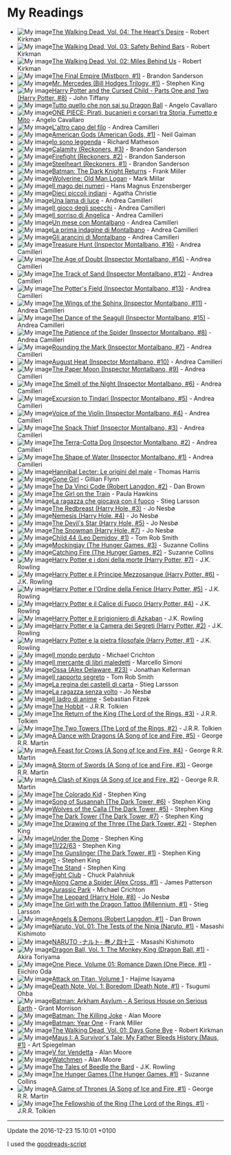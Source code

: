 # My Readings
- ![My image](http://images.gr-assets.com/books/1460242153m/138397.jpg)[The Walking Dead, Vol. 04: The Heart's Desire](http://www.goodreads.com/book/show/138397.The_Walking_Dead_Vol_04) - Robert Kirkman
- ![My image](http://images.gr-assets.com/books/1345769167m/30069.jpg)[The Walking Dead, Vol. 03: Safety Behind Bars](http://www.goodreads.com/book/show/30069.The_Walking_Dead_Vol_03) - Robert Kirkman
- ![My image](http://images.gr-assets.com/books/1298563748m/138396.jpg)[The Walking Dead, Vol. 02: Miles Behind Us](http://www.goodreads.com/book/show/138396.The_Walking_Dead_Vol_02) - Robert Kirkman
- ![My image](http://images.gr-assets.com/books/1480717416m/68428.jpg)[The Final Empire (Mistborn, #1)](http://www.goodreads.com/book/show/68428.The_Final_Empire) - Brandon Sanderson
- ![My image](http://images.gr-assets.com/books/1468705326m/18775247.jpg)[Mr. Mercedes (Bill Hodges Trilogy, #1)](http://www.goodreads.com/book/show/18775247-mr-mercedes) - Stephen King
- ![My image](http://images.gr-assets.com/books/1470082995m/29056083.jpg)[Harry Potter and the Cursed Child - Parts One and Two (Harry Potter, #8)](http://www.goodreads.com/book/show/29056083-harry-potter-and-the-cursed-child---parts-one-and-two) - John Tiffany
- ![My image](http://s.gr-assets.com/assets/nophoto/book/111x148-bcc042a9c91a29c1d680899eff700a03.png)[Tutto quello che non sai su Dragon Ball](http://www.goodreads.com/book/show/25965998-tutto-quello-che-non-sai-su-dragon-ball) - Angelo Cavallaro
- ![My image](http://s.gr-assets.com/assets/nophoto/book/111x148-bcc042a9c91a29c1d680899eff700a03.png)[ONE PIECE: Pirati, bucanieri e corsari tra Storia, Fumetto e Mito](http://www.goodreads.com/book/show/20636656-one-piece) - Angelo Cavallaro
- ![My image](http://s.gr-assets.com/assets/nophoto/book/111x148-bcc042a9c91a29c1d680899eff700a03.png)[L'altro capo del filo](http://www.goodreads.com/book/show/30231883-l-altro-capo-del-filo) - Andrea Camilleri
- ![My image](http://images.gr-assets.com/books/1258417001m/4407.jpg)[American Gods (American Gods, #1)](http://www.goodreads.com/book/show/4407.American_Gods) - Neil Gaiman
- ![My image](http://images.gr-assets.com/books/1445011909m/9756205.jpg)[Io sono leggenda](http://www.goodreads.com/book/show/9756205-io-sono-leggenda) - Richard Matheson
- ![My image](http://images.gr-assets.com/books/1437098338m/15704486.jpg)[Calamity (Reckoners, #3)](http://www.goodreads.com/book/show/15704486-calamity) - Brandon Sanderson
- ![My image](http://images.gr-assets.com/books/1413220816m/15704459.jpg)[Firefight (Reckoners, #2)](http://www.goodreads.com/book/show/15704459-firefight) - Brandon Sanderson
- ![My image](http://images.gr-assets.com/books/1357576738m/17182126.jpg)[Steelheart (Reckoners, #1)](http://www.goodreads.com/book/show/17182126-steelheart) - Brandon Sanderson
- ![My image](http://images.gr-assets.com/books/1327892039m/59960.jpg)[Batman: The Dark Knight Returns](http://www.goodreads.com/book/show/59960.Batman) - Frank Miller
- ![My image](http://s.gr-assets.com/assets/nophoto/book/111x148-bcc042a9c91a29c1d680899eff700a03.png)[Wolverine: Old Man Logan](http://www.goodreads.com/book/show/6238080-wolverine) - Mark Millar
- ![My image](http://images.gr-assets.com/books/1391982900m/7227767.jpg)[Il mago dei numeri](http://www.goodreads.com/book/show/7227767-il-mago-dei-numeri) - Hans Magnus Enzensberger
- ![My image](http://images.gr-assets.com/books/1425222404m/25047577.jpg)[Dieci piccoli indiani](http://www.goodreads.com/book/show/25047577-dieci-piccoli-indiani) - Agatha Christie
- ![My image](http://images.gr-assets.com/books/1338590267m/14749757.jpg)[Una lama di luce](http://www.goodreads.com/book/show/14749757-una-lama-di-luce) - Andrea Camilleri
- ![My image](http://images.gr-assets.com/books/1328477585m/11730798.jpg)[Il gioco degli specchi](http://www.goodreads.com/book/show/11730798-il-gioco-degli-specchi) - Andrea Camilleri
- ![My image](http://images.gr-assets.com/books/1328476628m/9678861.jpg)[Il sorriso di Angelica](http://www.goodreads.com/book/show/9678861-il-sorriso-di-angelica) - Andrea Camilleri
- ![My image](http://images.gr-assets.com/books/1343076294m/2883135.jpg)[Un mese con Montalbano](http://www.goodreads.com/book/show/2883135-un-mese-con-montalbano) - Andrea Camilleri
- ![My image](http://images.gr-assets.com/books/1332304764m/2789409.jpg)[La prima indagine di Montalbano](http://www.goodreads.com/book/show/2789409-la-prima-indagine-di-montalbano) - Andrea Camilleri
- ![My image](http://images.gr-assets.com/books/1291041787m/69344.jpg)[Gli arancini di Montalbano](http://www.goodreads.com/book/show/69344.Gli_arancini_di_Montalbano) - Andrea Camilleri
- ![My image](http://s.gr-assets.com/assets/nophoto/book/111x148-bcc042a9c91a29c1d680899eff700a03.png)[Treasure Hunt (Inspector Montalbano, #16)](http://www.goodreads.com/book/show/17707503-treasure-hunt) - Andrea Camilleri
- ![My image](http://images.gr-assets.com/books/1339554625m/13065250.jpg)[The Age of Doubt (Inspector Montalbano, #14)](http://www.goodreads.com/book/show/13065250-the-age-of-doubt) - Andrea Camilleri
- ![My image](http://s.gr-assets.com/assets/nophoto/book/111x148-bcc042a9c91a29c1d680899eff700a03.png)[The Track of Sand (Inspector Montalbano, #12)](http://www.goodreads.com/book/show/7871833-the-track-of-sand) - Andrea Camilleri
- ![My image](http://s.gr-assets.com/assets/nophoto/book/111x148-bcc042a9c91a29c1d680899eff700a03.png)[The Potter's Field (Inspector Montalbano, #13)](http://www.goodreads.com/book/show/11065263-the-potter-s-field) - Andrea Camilleri
- ![My image](http://s.gr-assets.com/assets/nophoto/book/111x148-bcc042a9c91a29c1d680899eff700a03.png)[The Wings of the Sphinx (Inspector Montalbano, #11)](http://www.goodreads.com/book/show/6993705-the-wings-of-the-sphinx) - Andrea Camilleri
- ![My image](http://images.gr-assets.com/books/1344712180m/15808360.jpg)[The Dance of the Seagull (Inspector Montalbano, #15)](http://www.goodreads.com/book/show/15808360-the-dance-of-the-seagull) - Andrea Camilleri
- ![My image](http://s.gr-assets.com/assets/nophoto/book/111x148-bcc042a9c91a29c1d680899eff700a03.png)[The Patience of the Spider (Inspector Montalbano, #8)](http://www.goodreads.com/book/show/163165.The_Patience_of_the_Spider) - Andrea Camilleri
- ![My image](http://s.gr-assets.com/assets/nophoto/book/111x148-bcc042a9c91a29c1d680899eff700a03.png)[Rounding the Mark (Inspector Montalbano, #7)](http://www.goodreads.com/book/show/30966.Rounding_the_Mark) - Andrea Camilleri
- ![My image](http://s.gr-assets.com/assets/nophoto/book/111x148-bcc042a9c91a29c1d680899eff700a03.png)[August Heat (Inspector Montalbano, #10)](http://www.goodreads.com/book/show/3076614-august-heat) - Andrea Camilleri
- ![My image](http://s.gr-assets.com/assets/nophoto/book/111x148-bcc042a9c91a29c1d680899eff700a03.png)[The Paper Moon (Inspector Montalbano, #9)](http://www.goodreads.com/book/show/1757251.The_Paper_Moon) - Andrea Camilleri
- ![My image](http://s.gr-assets.com/assets/nophoto/book/111x148-bcc042a9c91a29c1d680899eff700a03.png)[The Smell of the Night (Inspector Montalbano, #6)](http://www.goodreads.com/book/show/163175.The_Smell_of_the_Night) - Andrea Camilleri
- ![My image](http://s.gr-assets.com/assets/nophoto/book/111x148-bcc042a9c91a29c1d680899eff700a03.png)[Excursion to Tindari (Inspector Montalbano, #5)](http://www.goodreads.com/book/show/30968.Excursion_to_Tindari) - Andrea Camilleri
- ![My image](http://s.gr-assets.com/assets/nophoto/book/111x148-bcc042a9c91a29c1d680899eff700a03.png)[Voice of the Violin (Inspector Montalbano, #4)](http://www.goodreads.com/book/show/30969.Voice_of_the_Violin) - Andrea Camilleri
- ![My image](http://s.gr-assets.com/assets/nophoto/book/111x148-bcc042a9c91a29c1d680899eff700a03.png)[The Snack Thief (Inspector Montalbano, #3)](http://www.goodreads.com/book/show/69366.The_Snack_Thief) - Andrea Camilleri
- ![My image](http://s.gr-assets.com/assets/nophoto/book/111x148-bcc042a9c91a29c1d680899eff700a03.png)[The Terra-Cotta Dog (Inspector Montalbano, #2)](http://www.goodreads.com/book/show/69343.The_Terra_Cotta_Dog) - Andrea Camilleri
- ![My image](http://s.gr-assets.com/assets/nophoto/book/111x148-bcc042a9c91a29c1d680899eff700a03.png)[The Shape of Water (Inspector Montalbano, #1)](http://www.goodreads.com/book/show/163166.The_Shape_of_Water) - Andrea Camilleri
- ![My image](http://s.gr-assets.com/assets/nophoto/book/111x148-bcc042a9c91a29c1d680899eff700a03.png)[Hannibal Lecter: Le origini del male](http://www.goodreads.com/book/show/10396497-hannibal-lecter) - Thomas Harris
- ![My image](http://images.gr-assets.com/books/1397056917m/19288043.jpg)[Gone Girl](http://www.goodreads.com/book/show/19288043-gone-girl) - Gillian Flynn
- ![My image](http://images.gr-assets.com/books/1303252999m/968.jpg)[The Da Vinci Code (Robert Langdon, #2)](http://www.goodreads.com/book/show/968.The_Da_Vinci_Code) - Dan Brown
- ![My image](http://images.gr-assets.com/books/1469460259m/22557272.jpg)[The Girl on the Train](http://www.goodreads.com/book/show/22557272-the-girl-on-the-train) - Paula Hawkins
- ![My image](http://images.gr-assets.com/books/1376841063m/6563501.jpg)[La ragazza che giocava con il fuoco](http://www.goodreads.com/book/show/6563501-la-ragazza-che-giocava-con-il-fuoco) - Stieg Larsson
- ![My image](http://images.gr-assets.com/books/1320540474m/465226.jpg)[The Redbreast (Harry Hole, #3)](http://www.goodreads.com/book/show/465226.The_Redbreast) - Jo Nesbø
- ![My image](http://images.gr-assets.com/books/1327312660m/3522419.jpg)[Nemesis (Harry Hole, #4)](http://www.goodreads.com/book/show/3522419-nemesis) - Jo Nesbø
- ![My image](http://images.gr-assets.com/books/1328611163m/498389.jpg)[The Devil's Star (Harry Hole, #5)](http://www.goodreads.com/book/show/498389.The_Devil_s_Star) - Jo Nesbø
- ![My image](http://images.gr-assets.com/books/1355881478m/9572203.jpg)[The Snowman (Harry Hole, #7)](http://www.goodreads.com/book/show/9572203-the-snowman) - Jo Nesbø
- ![My image](http://images.gr-assets.com/books/1326549060m/2161733.jpg)[Child 44 (Leo Demidov, #1)](http://www.goodreads.com/book/show/2161733.Child_44) - Tom Rob Smith
- ![My image](http://images.gr-assets.com/books/1358275419m/7260188.jpg)[Mockingjay (The Hunger Games, #3)](http://www.goodreads.com/book/show/7260188-mockingjay) - Suzanne Collins
- ![My image](http://images.gr-assets.com/books/1358273780m/6148028.jpg)[Catching Fire (The Hunger Games, #2)](http://www.goodreads.com/book/show/6148028-catching-fire) - Suzanne Collins
- ![My image](http://images.gr-assets.com/books/1390908960m/3304459.jpg)[Harry Potter e i doni della morte (Harry Potter, #7)](http://www.goodreads.com/book/show/3304459-harry-potter-e-i-doni-della-morte) - J.K. Rowling
- ![My image](http://images.gr-assets.com/books/1328395908m/3399930.jpg)[Harry Potter e il Principe Mezzosangue (Harry Potter, #6)](http://www.goodreads.com/book/show/3399930-harry-potter-e-il-principe-mezzosangue) - J.K. Rowling
- ![My image](http://images.gr-assets.com/books/1328395319m/3399931.jpg)[Harry Potter e l'Ordine della Fenice (Harry Potter, #5)](http://www.goodreads.com/book/show/3399931-harry-potter-e-l-ordine-della-fenice) - J.K. Rowling
- ![My image](http://images.gr-assets.com/books/1328393319m/43508.jpg)[Harry Potter e il Calice di Fuoco (Harry Potter, #4)](http://www.goodreads.com/book/show/43508.Harry_Potter_e_il_Calice_di_Fuoco) - J.K. Rowling
- ![My image](http://images.gr-assets.com/books/1280688440m/3310255.jpg)[Harry Potter e il prigioniero di Azkaban](http://www.goodreads.com/book/show/3310255-harry-potter-e-il-prigioniero-di-azkaban) - J.K. Rowling
- ![My image](http://images.gr-assets.com/books/1328393659m/1410666.jpg)[Harry Potter e la Camera dei Segreti (Harry Potter, #2)](http://www.goodreads.com/book/show/1410666.Harry_Potter_e_la_Camera_dei_Segreti) - J.K. Rowling
- ![My image](http://images.gr-assets.com/books/1440166270m/1482132.jpg)[Harry Potter e la pietra filosofale (Harry Potter, #1)](http://www.goodreads.com/book/show/1482132.Harry_Potter_e_la_pietra_filosofale) - J.K. Rowling
- ![My image](http://images.gr-assets.com/books/1349820180m/16077681.jpg)[Il mondo perduto](http://www.goodreads.com/book/show/16077681-il-mondo-perduto) - Michael Crichton
- ![My image](http://images.gr-assets.com/books/1327354497m/12704136.jpg)[Il mercante di libri maledetti](http://www.goodreads.com/book/show/12704136-il-mercante-di-libri-maledetti) - Marcello Simoni
- ![My image](http://images.gr-assets.com/books/1420552019m/24322521.jpg)[Ossa (Alex Delaware, #23)](http://www.goodreads.com/book/show/24322521-ossa) - Jonathan Kellerman
- ![My image](http://images.gr-assets.com/books/1414184085m/23444306.jpg)[Il rapporto segreto](http://www.goodreads.com/book/show/23444306-il-rapporto-segreto) - Tom Rob Smith
- ![My image](http://images.gr-assets.com/books/1344775735m/6073601.jpg)[La regina dei castelli di carta](http://www.goodreads.com/book/show/6073601-la-regina-dei-castelli-di-carta) - Stieg Larsson
- ![My image](http://images.gr-assets.com/books/1356387000m/8314175.jpg)[La ragazza senza volto](http://www.goodreads.com/book/show/8314175-la-ragazza-senza-volto) - Jo Nesbø
- ![My image](http://images.gr-assets.com/books/1294233599m/9696010.jpg)[Il ladro di anime](http://www.goodreads.com/book/show/9696010-il-ladro-di-anime) - Sebastian Fitzek
- ![My image](http://images.gr-assets.com/books/1372847500m/5907.jpg)[The Hobbit](http://www.goodreads.com/book/show/5907.The_Hobbit) - J.R.R. Tolkien
- ![My image](http://images.gr-assets.com/books/1389977161m/18512.jpg)[The Return of the King (The Lord of the Rings, #3)](http://www.goodreads.com/book/show/18512.The_Return_of_the_King) - J.R.R. Tolkien
- ![My image](http://images.gr-assets.com/books/1298415523m/15241.jpg)[The Two Towers (The Lord of the Rings, #2)](http://www.goodreads.com/book/show/15241.The_Two_Towers) - J.R.R. Tolkien
- ![My image](http://images.gr-assets.com/books/1327885335m/10664113.jpg)[A Dance with Dragons (A Song of Ice and Fire, #5)](http://www.goodreads.com/book/show/10664113-a-dance-with-dragons) - George R.R. Martin
- ![My image](http://images.gr-assets.com/books/1429538615m/13497.jpg)[A Feast for Crows (A Song of Ice and Fire, #4)](http://www.goodreads.com/book/show/13497.A_Feast_for_Crows) - George R.R. Martin
- ![My image](http://images.gr-assets.com/books/1471637043m/62291.jpg)[A Storm of Swords (A Song of Ice and Fire, #3)](http://www.goodreads.com/book/show/62291.A_Storm_of_Swords) - George R.R. Martin
- ![My image](http://images.gr-assets.com/books/1358254974m/10572.jpg)[A Clash of Kings  (A Song of Ice and Fire, #2)](http://www.goodreads.com/book/show/10572.A_Clash_of_Kings) - George R.R. Martin
- ![My image](http://images.gr-assets.com/books/1422099676m/10574.jpg)[The Colorado Kid](http://www.goodreads.com/book/show/10574.The_Colorado_Kid) - Stephen King
- ![My image](http://images.gr-assets.com/books/1372296326m/5093.jpg)[Song of Susannah (The Dark Tower, #6)](http://www.goodreads.com/book/show/5093.Song_of_Susannah) - Stephen King
- ![My image](http://images.gr-assets.com/books/1419360231m/4978.jpg)[Wolves of the Calla (The Dark Tower, #5)](http://www.goodreads.com/book/show/4978.Wolves_of_the_Calla) - Stephen King
- ![My image](http://images.gr-assets.com/books/1372296329m/5091.jpg)[The Dark Tower (The Dark Tower, #7)](http://www.goodreads.com/book/show/5091.The_Dark_Tower) - Stephen King
- ![My image](http://images.gr-assets.com/books/1370918050m/5094.jpg)[The Drawing of the Three (The Dark Tower, #2)](http://www.goodreads.com/book/show/5094.The_Drawing_of_the_Three) - Stephen King
- ![My image](http://images.gr-assets.com/books/1268982908m/6320534.jpg)[Under the Dome](http://www.goodreads.com/book/show/6320534-under-the-dome) - Stephen King
- ![My image](http://images.gr-assets.com/books/1327876792m/10644930.jpg)[11/22/63](http://www.goodreads.com/book/show/10644930-11-22-63) - Stephen King
- ![My image](http://images.gr-assets.com/books/1375776480m/43615.jpg)[The Gunslinger (The Dark Tower, #1)](http://www.goodreads.com/book/show/43615.The_Gunslinger) - Stephen King
- ![My image](http://images.gr-assets.com/books/1334416842m/830502.jpg)[It](http://www.goodreads.com/book/show/830502.It) - Stephen King
- ![My image](http://images.gr-assets.com/books/1213131305m/149267.jpg)[The Stand](http://www.goodreads.com/book/show/149267.The_Stand) - Stephen King
- ![My image](http://images.gr-assets.com/books/1357128997m/5759.jpg)[Fight Club](http://www.goodreads.com/book/show/5759.Fight_Club) - Chuck Palahniuk
- ![My image](http://s.gr-assets.com/assets/nophoto/book/111x148-bcc042a9c91a29c1d680899eff700a03.png)[Along Came a Spider (Alex Cross, #1)](http://www.goodreads.com/book/show/13145.Along_Came_a_Spider) - James Patterson
- ![My image](http://images.gr-assets.com/books/1344371661m/6424171.jpg)[Jurassic Park](http://www.goodreads.com/book/show/6424171-jurassic-park) - Michael Crichton
- ![My image](http://images.gr-assets.com/books/1413045306m/23355220.jpg)[The Leopard (Harry Hole, #8)](http://www.goodreads.com/book/show/23355220-the-leopard) - Jo Nesbø
- ![My image](http://images.gr-assets.com/books/1327868566m/2429135.jpg)[The Girl with the Dragon Tattoo (Millennium, #1)](http://www.goodreads.com/book/show/2429135.The_Girl_with_the_Dragon_Tattoo) - Stieg Larsson
- ![My image](http://images.gr-assets.com/books/1303390735m/960.jpg)[Angels & Demons  (Robert Langdon, #1)](http://www.goodreads.com/book/show/960.Angels_Demons) - Dan Brown
- ![My image](http://images.gr-assets.com/books/1435524806m/204042.jpg)[Naruto, Vol. 01: The Tests of the Ninja (Naruto, #1)](http://www.goodreads.com/book/show/204042.Naruto_Vol_01) - Masashi Kishimoto
- ![My image](http://s.gr-assets.com/assets/nophoto/book/111x148-bcc042a9c91a29c1d680899eff700a03.png)[NARUTO -ナルト- 巻ノ四十三](http://www.goodreads.com/book/show/4634266-naruto----) - Masashi Kishimoto
- ![My image](http://images.gr-assets.com/books/1442541694m/969275.jpg)[Dragon Ball, Vol. 1: The Monkey King (Dragon Ball, #1)](http://www.goodreads.com/book/show/969275.Dragon_Ball_Vol_1) - Akira Toriyama
- ![My image](http://images.gr-assets.com/books/1318523719m/1237398.jpg)[One Piece, Volume 01: Romance Dawn (One Piece, #1)](http://www.goodreads.com/book/show/1237398.One_Piece_Volume_01) - Eiichiro Oda
- ![My image](http://images.gr-assets.com/books/1432712438m/13154150.jpg)[Attack on Titan, Volume 1](http://www.goodreads.com/book/show/13154150-attack-on-titan-volume-1) - Hajime Isayama
- ![My image](http://images.gr-assets.com/books/1419952134m/13615.jpg)[Death Note, Vol. 1: Boredom (Death Note, #1)](http://www.goodreads.com/book/show/13615.Death_Note_Vol_1) - Tsugumi Ohba
- ![My image](http://s.gr-assets.com/assets/nophoto/book/111x148-bcc042a9c91a29c1d680899eff700a03.png)[Batman: Arkham Asylum - A Serious House on Serious Earth](http://www.goodreads.com/book/show/22374.Batman) - Grant Morrison
- ![My image](http://images.gr-assets.com/books/1346331835m/96358.jpg)[Batman: The Killing Joke](http://www.goodreads.com/book/show/96358.Batman) - Alan Moore
- ![My image](http://images.gr-assets.com/books/1327940389m/59980.jpg)[Batman: Year One](http://www.goodreads.com/book/show/59980.Batman) - Frank Miller
- ![My image](http://images.gr-assets.com/books/1389233242m/138398.jpg)[The Walking Dead, Vol. 01: Days Gone Bye](http://www.goodreads.com/book/show/138398.The_Walking_Dead_Vol_01) - Robert Kirkman
- ![My image](http://images.gr-assets.com/books/1327884972m/15196.jpg)[Maus I: A Survivor's Tale: My Father Bleeds History (Maus, #1)](http://www.goodreads.com/book/show/15196.Maus_I) - Art Spiegelman
- ![My image](http://images.gr-assets.com/books/1343668985m/5805.jpg)[V for Vendetta](http://www.goodreads.com/book/show/5805.V_for_Vendetta) - Alan Moore
- ![My image](http://images.gr-assets.com/books/1442239711m/472331.jpg)[Watchmen](http://www.goodreads.com/book/show/472331.Watchmen) - Alan Moore
- ![My image](http://images.gr-assets.com/books/1373467575m/3950967.jpg)[The Tales of Beedle the Bard](http://www.goodreads.com/book/show/3950967-the-tales-of-beedle-the-bard) - J.K. Rowling
- ![My image](http://images.gr-assets.com/books/1447303603m/2767052.jpg)[The Hunger Games (The Hunger Games, #1)](http://www.goodreads.com/book/show/2767052-the-hunger-games) - Suzanne Collins
- ![My image](http://images.gr-assets.com/books/1436732693m/13496.jpg)[A Game of Thrones (A Song of Ice and Fire, #1)](http://www.goodreads.com/book/show/13496.A_Game_of_Thrones) - George R.R. Martin
- ![My image](http://images.gr-assets.com/books/1298411339m/34.jpg)[The Fellowship of the Ring (The Lord of the Rings, #1)](http://www.goodreads.com/book/show/34.The_Fellowship_of_the_Ring) - J.R.R. Tolkien
___
Update the 2016-12-23 15:10:01 +0100

I used the [goodreads-script](https://github.com/PierluigiGreto/goodreads-script)
